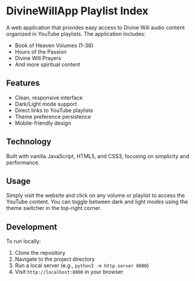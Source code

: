 # DivineWillApp Playlist Index

A web application that provides easy access to Divine Will audio content organized in YouTube playlists. The application includes:

- Book of Heaven Volumes (1-36)
- Hours of the Passion
- Divine Will Prayers
- And more spiritual content

## Features

- Clean, responsive interface
- Dark/Light mode support
- Direct links to YouTube playlists
- Theme preference persistence
- Mobile-friendly design

## Technology

Built with vanilla JavaScript, HTML5, and CSS3, focusing on simplicity and performance.

## Usage

Simply visit the website and click on any volume or playlist to access the YouTube content. You can toggle between dark and light modes using the theme switcher in the top-right corner.

## Development

To run locally:

1. Clone the repository
2. Navigate to the project directory
3. Run a local server (e.g., `python3 -m http.server 8000`)
4. Visit `http://localhost:8000` in your browser 